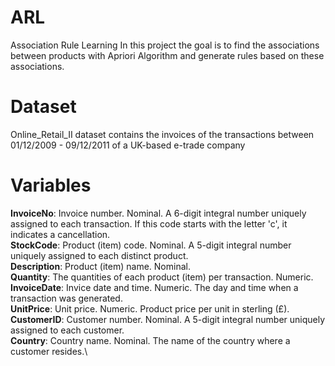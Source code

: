 # ARL
Association Rule Learning
In this project the goal is to find the associations between products with Apriori Algorithm and generate rules based on these associations.

# Dataset
Online_Retail_II dataset contains the invoices of the transactions between 01/12/2009 - 09/12/2011 of a UK-based e-trade company

# Variables

**InvoiceNo**: Invoice number. Nominal. A 6-digit integral number uniquely assigned to each transaction. If this code starts with the letter 'c', it indicates a cancellation.\
**StockCode**: Product (item) code. Nominal. A 5-digit integral number uniquely assigned to each distinct product.\
**Description**: Product (item) name. Nominal.\
**Quantity**: The quantities of each product (item) per transaction. Numeric.\
**InvoiceDate**: Invice date and time. Numeric. The day and time when a transaction was generated.\
**UnitPrice**: Unit price. Numeric. Product price per unit in sterling (£).\
**CustomerID**: Customer number. Nominal. A 5-digit integral number uniquely assigned to each customer.\
**Country**: Country name. Nominal. The name of the country where a customer resides.\
